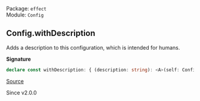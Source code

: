 Package: `effect`<br />
Module: `Config`<br />

## Config.withDescription

Adds a description to this configuration, which is intended for humans.

**Signature**

```ts
declare const withDescription: { (description: string): <A>(self: Config<A>) => Config<A>; <A>(self: Config<A>, description: string): Config<A>; }
```

[Source](https://github.com/Effect-TS/effect/tree/main/packages/effect/src/Config.ts#L486)

Since v2.0.0